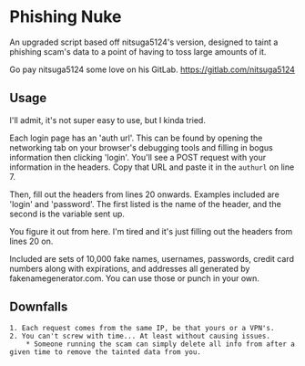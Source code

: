 # Phishing Nuke
 
An upgraded script based off nitsuga5124's version, designed to taint a phishing scam's data to a point of having to toss large amounts of it.

Go pay nitsuga5124 some love on his GitLab. https://gitlab.com/nitsuga5124

## Usage
I'll admit, it's not super easy to use, but I kinda tried. 

Each login page has an 'auth url'. This can be found by opening the networking tab on your browser's debugging tools and filling in bogus information then clicking 'login'. You'll see a POST request with your information in the headers. Copy that URL and paste it in the `authurl` on line 7.

Then, fill out the headers from lines 20 onwards. Examples included are 'login' and 'password'. The first listed is the name of the header, and the second is the variable sent up. 

You figure it out from here. I'm tired and it's just filling out the headers from lines 20 on. 

Included are sets of 10,000 fake names, usernames, passwords, credit card numbers along with expirations, and addresses all generated by fakenamegenerator.com. You can use those or punch in your own. 

## Downfalls
    1. Each request comes from the same IP, be that yours or a VPN's.
    2. You can't screw with time... At least without causing issues.
        * Someone running the scam can simply delete all info from after a given time to remove the tainted data from you. 
